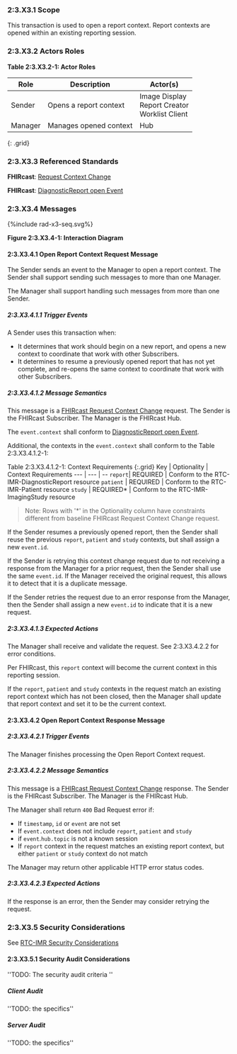 ### 2:3.X3.1 Scope

This transaction is used to open a report context. Report contexts are opened within an existing reporting session.

### 2:3.X3.2 Actors Roles

**Table 2:3.X3.2-1: Actor Roles**

| Role | Description | Actor(s) |
|------|-------------|----------|
| Sender | Opens a report context | Image Display<br>Report Creator<br>Worklist Client |
| Manager | Manages opened context | Hub |
{: .grid}

### 2:3.X3.3 Referenced Standards

**FHIRcast**: [Request Context Change](https://build.fhir.org/ig/HL7/fhircast-docs/2-6-RequestContextChange.html#request-context-change)

**FHIRcast**: [DiagnosticReport open Event](https://build.fhir.org/ig/HL7/fhircast-docs/3-6-1-diagnosticreport-open.html)

### 2:3.X3.4 Messages

<div>
{%include rad-x3-seq.svg%}
</div>

<div style="clear: left"/>

**Figure 2:3.X3.4-1: Interaction Diagram**

#### 2:3.X3.4.1 Open Report Context Request Message
The Sender sends an event to the Manager to open a report context. The Sender shall support sending such messages to more than one Manager.

The Manager shall support handling such messages from more than one Sender. 

##### 2:3.X3.4.1.1 Trigger Events

A Sender uses this transaction when:
- It determines that work should begin on a new report, and opens a new context to coordinate that work with other Subscribers.
- It determines to resume a previously opened report that has not yet complete, and re-opens the same context to coordinate that work with other Subscribers.

##### 2:3.X3.4.1.2 Message Semantics

This message is a [FHIRcast Request Context Change](https://build.fhir.org/ig/HL7/fhircast-docs/2-6-RequestContextChange.html#request-context-change-body) request. The Sender is the FHIRcast Subscriber. The Manager is the FHIRcast Hub.

The `event.context` shall conform to [DiagnosticReport open Event](https://build.fhir.org/ig/HL7/fhircast-docs/3-6-1-diagnosticreport-open.html).

Additional, the contexts in the `event.context` shall conform to the Table 2:3.X3.4.1.2-1:

Table 2:3.X3.4.1.2-1: Context Requirements
{:.grid}
Key | Optionality | Context Requirements
--- | --- | --
`report`| REQUIRED | Conform to the RTC-IMR-DiagnosticReport resource
`patient` | REQUIRED | Conform to the RTC-IMR-Patient resource
`study` | REQUIRED* | Conform to the RTC-IMR-ImagingStudy resource

> Note: Rows with '*' in the Optionality column have constraints different from baseline FHIRcast Request Context Change request.

If the Sender resumes a previously opened report, then the Sender shall reuse the previous `report`, `patient` and `study` contexts, but shall assign a new `event.id`.

If the Sender is retrying this context change request due to not receiving a response from the Manager for a prior request, then the Sender shall use the same `event.id`. If the Manager received the original request, this allows it to detect that it is a duplicate message.

If the Sender retries the request due to an error response from the Manager, then the Sender shall assign a new `event.id` to indicate that it is a new request.

##### 2:3.X3.4.1.3 Expected Actions

The Manager shall receive and validate the request. See 2:3.X3.4.2.2 for error conditions.

Per FHIRcast, this `report` context will become the current context in this reporting session.

If the `report`, `patient` and `study` contexts in the request match an existing report context which has not been closed, then the Manager shall update that report context and set it to be the current context.

#### 2:3.X3.4.2 Open Report Context Response Message

##### 2:3.X3.4.2.1 Trigger Events

The Manager finishes processing the Open Report Context request.

##### 2:3.X3.4.2.2 Message Semantics

This message is a [FHIRcast Request Context Change](https://build.fhir.org/ig/HL7/fhircast-docs/2-6-RequestContextChange.html#request-context-change-body) response. The Sender is the FHIRcast Subscriber. The Manager is the FHIRcast Hub.

The Manager shall return `400` Bad Request error if:
* If `timestamp`, `id` or `event` are not set
* If `event.context` does not include `report`, `patient` and `study`
* if `event`.`hub.topic` is not a known session
* If `report` context in the request matches an existing report context, but either `patient` or `study` context do not match

The Manager may return other applicable HTTP error status codes.

##### 2:3.X3.4.2.3 Expected Actions

If the response is an error, then the Sender may consider retrying the request.

### 2:3.X3.5 Security Considerations

See [RTC-IMR Security Considerations](volume-1.html#1xx5-rtc-imr-security-considerations)

#### 2:3.X3.5.1 Security Audit Considerations

''TODO: The security audit criteria ''

##### Client Audit 

''TODO: the specifics''

##### Server Audit 

''TODO: the specifics''
